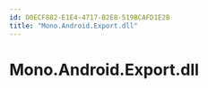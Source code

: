 ```yaml
---
id: D0ECF882-E1E4-4717-B2E8-519BCAFD1E2B
title: "Mono.Android.Export.dll"
---
```


# Mono.Android.Export.dll
